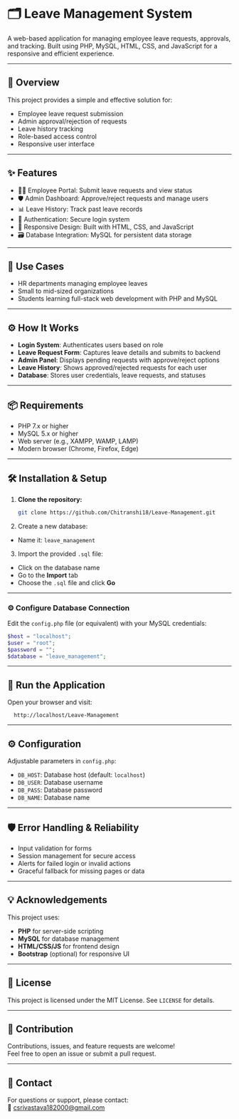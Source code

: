 # 🗂️ Leave Management System

A web-based application for managing employee leave requests, approvals, and tracking. Built using PHP, MySQL, HTML, CSS, and JavaScript for a responsive and efficient experience.

---

## 🚀 Overview

This project provides a simple and effective solution for:

- Employee leave request submission  
- Admin approval/rejection of requests  
- Leave history tracking  
- Role-based access control  
- Responsive user interface

---

## ✨ Features

- 🧑‍💼 Employee Portal: Submit leave requests and view status  
- 🛡️ Admin Dashboard: Approve/reject requests and manage users  
- 📊 Leave History: Track past leave records  
- 🔐 Authentication: Secure login system  
- 🎨 Responsive Design: Built with HTML, CSS, and JavaScript  
- 🗃️ Database Integration: MySQL for persistent data storage

---

## 💼 Use Cases

- HR departments managing employee leaves  
- Small to mid-sized organizations  
- Students learning full-stack web development with PHP and MySQL

---

## ⚙️ How It Works

- **Login System**: Authenticates users based on role  
- **Leave Request Form**: Captures leave details and submits to backend  
- **Admin Panel**: Displays pending requests with approve/reject options  
- **Leave History**: Shows approved/rejected requests for each user  
- **Database**: Stores user credentials, leave requests, and statuses

---

## 📦 Requirements

- PHP 7.x or higher  
- MySQL 5.x or higher  
- Web server (e.g., XAMPP, WAMP, LAMP)  
- Modern browser (Chrome, Firefox, Edge)

---

## 🛠️ Installation & Setup

1. **Clone the repository:**
   ```bash
   git clone https://github.com/Chitranshi18/Leave-Management.git

2. Create a new database:
- Name it: `leave_management`

3. Import the provided `.sql` file:
- Click on the database name  
- Go to the **Import** tab  
- Choose the `.sql` file and click **Go**

---

### ⚙️ Configure Database Connection

Edit the `config.php` file (or equivalent) with your MySQL credentials:

```php
$host = "localhost";
$user = "root";
$password = "";
$database = "leave_management";
```

---

## 🚀 Run the Application
Open your browser and visit:
```
  http://localhost/Leave-Management
```
---

## ⚙️ Configuration

Adjustable parameters in `config.php`:

- `DB_HOST`: Database host (default: `localhost`)  
- `DB_USER`: Database username  
- `DB_PASS`: Database password  
- `DB_NAME`: Database name

---

## 🛡️ Error Handling & Reliability

- Input validation for forms  
- Session management for secure access  
- Alerts for failed login or invalid actions  
- Graceful fallback for missing pages or data

---

## 💡 Acknowledgements

This project uses:

- **PHP** for server-side scripting  
- **MySQL** for database management  
- **HTML/CSS/JS** for frontend design  
- **Bootstrap** (optional) for responsive UI

---

## 📄 License

This project is licensed under the MIT License. See `LICENSE` for details.

---

## 🤝 Contribution

Contributions, issues, and feature requests are welcome!  
Feel free to open an issue or submit a pull request.

---

## 🔗 Contact

For questions or support, please contact:  
📧 csrivastava182000@gmail.com



